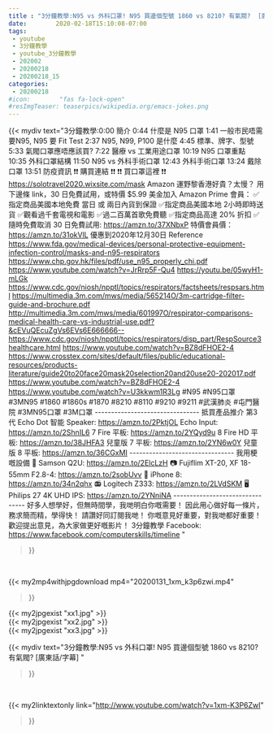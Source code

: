 ```yaml
---
title : "3分鐘教學:N95 vs 外科口罩! N95 買邊個型號 1860 vs 8210? 有氣閥?  [廣東話/字幕] "
date:        2020-02-18T15:10:08-07:00
tags:
 - youtube
 - 3分鐘教學
 - youtube_3分鐘教學
 - 202002
 - 20200218
 - 20200218_15
categories:
 - 20200218
#icon:        "fas fa-lock-open"
#resImgTeaser: teaserpics/wikipedia.org/emacs-jokes.png
---
```


{{< mydiv text="3分鐘教學:0:00 簡介 0:44 什麼是 N95 口罩 1:41 一般市民唔需要N95, N95 要 Fit Test 2:37 N95, N99, P100 是什麼 4:45 標準、牌字、型號 5:33 氣閥口罩應唔應該買? 7:22 醫療 vs 工業用途口罩 10:19 N95 口罩重點 10:35 外科口罩結構 11:50 N95 vs 外科手術口罩 12:43 外科手術口罩 13:24 戴除口罩 13:51 防疫資訊   ❗❗ 購買連結 ❗❗ ❗❗ 買口罩這裡 ❗❗ https://solotravel2020.wixsite.com/mask  Amazon 運野黎香港好貴？太慢？ 用下邊條 link，30 日免費試用，或特價 $5.99 美金加入 Amazon Prime 會員： ✅指定商品美國本地免費 當日 或 兩日內貨到保證 ✅指定商品美國本地 2小時即時送貨 ✅觀看過千套電視和電影 ✅過二百萬首歌免費聽 ✅指定商品高達 20% 折扣 ✅隨時免費取消 30 日免費試用: https://amzn.to/37XNbxP 特價會員價：https://amzn.to/31okVlL 優惠到2020年12月30日  Reference https://www.fda.gov/medical-devices/personal-protective-equipment-infection-control/masks-and-n95-respirators https://www.chp.gov.hk/files/pdf/use_n95_properly_chi.pdf https://www.youtube.com/watch?v=JrRrp5F-Qu4 https://youtu.be/05wyH1-mLGk https://www.cdc.gov/niosh/npptl/topics/respirators/factsheets/respsars.html https://multimedia.3m.com/mws/media/565214O/3m-cartridge-filter-guide-and-brochure.pdf http://multimedia.3m.com/mws/media/601997O/respirator-comparisons-medical-health-care-vs-industrial-use.pdf?&cEVuQEcuZgVs6EVs6E666666-- https://www.cdc.gov/niosh/npptl/topics/respirators/disp_part/RespSource3healthcare.html https://www.youtube.com/watch?v=BZ8dFHOE2-4 https://www.crosstex.com/sites/default/files/public/educational-resources/products-literature/guide20to20face20mask20selection20and20use20-202017.pdf https://www.youtube.com/watch?v=BZ8dFHOE2-4 https://www.youtube.com/watch?v=U3kkwm1R3Lg  #N95 #N95口罩 #3MN95 #1860 #1860s #1870 #8210 #8110 #9210 #9211 #武漢肺炎 #屯門醫院 #3MN95口罩 #3M口罩 -------------------------------- 抵買產品推介 第3代 Echo Dot 智能 Speaker: https://amzn.to/2PktjOL Echo Input: https://amzn.to/2ShnIL6 7  Fire 平板: https://amzn.to/2YQyd9u 8  Fire HD 平板: https://amzn.to/38JHFA3 兒童版 7  平板: https://amzn.to/2YN6w0Y 兒童版 8  平板: https://amzn.to/36CGxMI -------------------------------- 我用梗嘅設備 🎤 Samson Q2U: https://amzn.to/2ElcLzH 📷 Fujiflim XT-20, XF 18-55mm F2.8-4: https://amzn.to/2sobUvv 📱 iPhone 8: https://amzn.to/34n2qhx 📻 Logitech Z333: https://amzn.to/2LVdSKM 🖥 Philips 27  4K UHD IPS: https://amzn.to/2YNniNA -------------------------------- 好多人想學好，但無時間學，我哋明白你嘅需要！ 因此用心做好每一條片，務求簡而精，學得快！ 請讚好同訂閱我哋！ 你嘅意見好重要，對我哋都好重要！歡迎提出意見，為大家做更好嘅影片！  3分鐘教學 Facebook: https://www.facebook.com/computerskills/timeline "
>}}
<br>


{{< my2mp4withjpgdownload mp4="20200131_1xm_k3p6zwi.mp4"
>}}

{{< my2jpgexist "xx1.jpg" >}}<br>
{{< my2jpgexist "xx2.jpg" >}}<br>
{{< my2jpgexist "xx3.jpg" >}}<br>



{{< mydiv text="3分鐘教學:N95 vs 外科口罩! N95 買邊個型號 1860 vs 8210? 有氣閥?  [廣東話/字幕] "
>}}
<br>

{{< my2linktextonly link="http://www.youtube.com/watch?v=1xm-K3P6ZwI"
>}}


<br>

